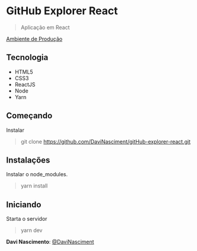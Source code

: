 # GitHub Explorer React
> Aplicação em React

[Ambiente de Produção](https://github-explorer-react-d.netlify.app/)
  
## Tecnologia

* HTML5
* CSS3
* ReactJS
* Node
* Yarn

## Começando
 
Instalar
>    git clone https://github.com/DaviNasciment/gitHub-explorer-react.git
 
## Instalações
Instalar o node_modules.
>    yarn install

## Iniciando 
Starta o servidor
>    yarn dev

 
**Davi Nascimento**: [@DaviNasciment](https://github.com/DaviNasciment)
